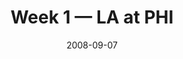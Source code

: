 ---
layout: game
title: Week 1 — LA at PHI
season: 2008
game_id: 2008_01_STL_PHI
week: 1
date: 2008-09-07
home_team: PHI
away_team: LA
final_home: 38
final_away: 3
pbp_url: /assets/data/pbp/2008/2008_01_STL_PHI.csv.gz
---